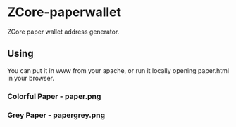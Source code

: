 # ZCore-paperwallet
ZCore paper wallet address generator.

## Using
You can put it in www from your apache, or run it locally opening paper.html in your browser. 

### Colorful Paper - paper.png
### Grey Paper - papergrey.png
